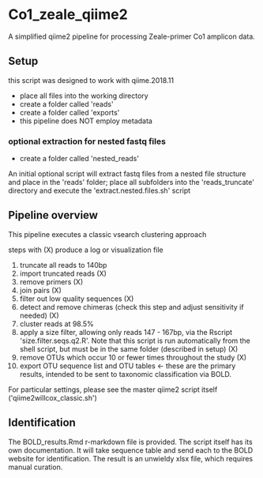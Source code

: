 # Co1_zeale_qiime2

A simplified qiime2 pipeline for processing Zeale-primer Co1 amplicon data.

## Setup

this script was designed to work with qiime.2018.11

* place all files into the working directory
* create a folder called 'reads'
* create a folder called 'exports'
* this pipeline does NOT employ metadata

### optional extraction for nested fastq files

* create a folder called 'nested_reads'

An initial optional script will extract fastq files from a nested file structure and place in the 'reads' folder; place all subfolders into the 'reads_truncate' directory and execute the 'extract.nested.files.sh' script

## Pipeline overview

This pipeline executes a classic vsearch clustering approach

steps with (X) produce a log or visualization file

1. truncate all reads to 140bp
2. import truncated reads (X)
3. remove primers (X)
4. join pairs (X)
5. filter out low quality sequences (X)
6. detect and remove chimeras (check this step and adjust sensitivity if needed) (X)
7. cluster reads at 98.5%
8. apply a size filter, allowing only reads 147 - 167bp, via the Rscript 'size.filter.seqs.q2.R'.  Note that this script is run automatically from the shell script, but must be in the same folder (described in setup) (X)
9. remove OTUs which occur 10 or fewer times throughout the study (X)
10. export OTU sequence list and OTU tables <- these are the primary results, intended to be sent to taxonomic classification via BOLD.

For particular settings, please see the master qiime2 script itself ('qiime2willcox_classic.sh')

## Identification

The BOLD_results.Rmd r-markdown file is provided. The script itself has its own documentation. It will take sequence table and send each to the BOLD website for identification.  The result is an unwieldy xlsx file, which requires manual curation.
